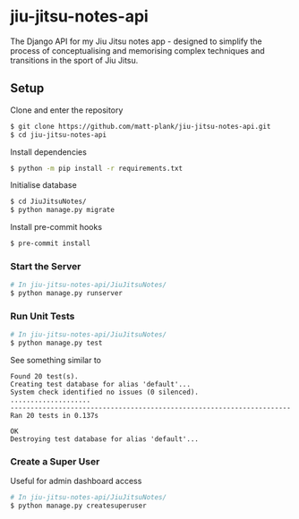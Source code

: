 # jiu-jitsu-notes-api

The Django API for my Jiu Jitsu notes app - designed to simplify the process of conceptualising and memorising complex techniques and transitions in the sport of Jiu Jitsu.

## Setup

Clone and enter the repository

```bash
$ git clone https://github.com/matt-plank/jiu-jitsu-notes-api.git
$ cd jiu-jitsu-notes-api
```

Install dependencies

```bash
$ python -m pip install -r requirements.txt
```

Initialise database

```bash
$ cd JiuJitsuNotes/
$ python manage.py migrate
```

Install pre-commit hooks

```bash
$ pre-commit install
```

### Start the Server

```bash
# In jiu-jitsu-notes-api/JiuJitsuNotes/
$ python manage.py runserver
```

### Run Unit Tests

```bash
# In jiu-jitsu-notes-api/JiuJitsuNotes/
$ python manage.py test
```

See something similar to

```
Found 20 test(s).
Creating test database for alias 'default'...
System check identified no issues (0 silenced).
....................
----------------------------------------------------------------------
Ran 20 tests in 0.137s

OK
Destroying test database for alias 'default'...
```

### Create a Super User

Useful for admin dashboard access

```bash
# In jiu-jitsu-notes-api/JiuJitsuNotes/
$ python manage.py createsuperuser
```
